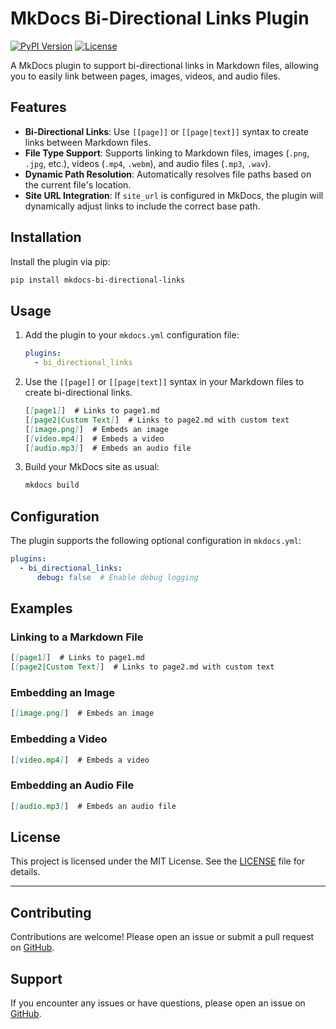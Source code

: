 # MkDocs Bi-Directional Links Plugin

[![PyPI Version](https://img.shields.io/pypi/v/mkdocs-bi-directional-links)](https://pypi.org/project/mkdocs-bi-directional-links/)
[![License](https://img.shields.io/pypi/l/mkdocs-bi-directional-links)](https://github.com/WncFht/mkdocs-bi-directional-links/blob/main/LICENSE)

A MkDocs plugin to support bi-directional links in Markdown files, allowing you to easily link between pages, images, videos, and audio files.

## Features

- **Bi-Directional Links**: Use `[[page]]` or `[[page|text]]` syntax to create links between Markdown files.
- **File Type Support**: Supports linking to Markdown files, images (`.png`, `.jpg`, etc.), videos (`.mp4`, `.webm`), and audio files (`.mp3`, `.wav`).
- **Dynamic Path Resolution**: Automatically resolves file paths based on the current file's location.
- **Site URL Integration**: If `site_url` is configured in MkDocs, the plugin will dynamically adjust links to include the correct base path.

## Installation

Install the plugin via pip:

```bash
pip install mkdocs-bi-directional-links
```

## Usage

1. Add the plugin to your `mkdocs.yml` configuration file:

    ```yaml
    plugins:
      - bi_directional_links
    ```

2. Use the `[[page]]` or `[[page|text]]` syntax in your Markdown files to create bi-directional links.

    ```markdown
    [[page1]]  # Links to page1.md
    [[page2|Custom Text]]  # Links to page2.md with custom text
    [[image.png]]  # Embeds an image
    [[video.mp4]]  # Embeds a video
    [[audio.mp3]]  # Embeds an audio file
    ```

3. Build your MkDocs site as usual:

    ```bash
    mkdocs build
    ```

## Configuration

The plugin supports the following optional configuration in `mkdocs.yml`:

```yaml
plugins:
  - bi_directional_links:
      debug: false  # Enable debug logging
```

## Examples

### Linking to a Markdown File

```markdown
[[page1]]  # Links to page1.md
[[page2|Custom Text]]  # Links to page2.md with custom text
```

### Embedding an Image

```markdown
[[image.png]]  # Embeds an image
```

### Embedding a Video

```markdown
[[video.mp4]]  # Embeds a video
```

### Embedding an Audio File

```markdown
[[audio.mp3]]  # Embeds an audio file
```

## License

This project is licensed under the MIT License. See the [LICENSE](LICENSE) file for details.

---

## Contributing

Contributions are welcome! Please open an issue or submit a pull request on [GitHub](https://github.com/yourusername/mkdocs-bi-directional-links).

## Support

If you encounter any issues or have questions, please open an issue on [GitHub](https://github.com/yourusername/mkdocs-bi-directional-links).
